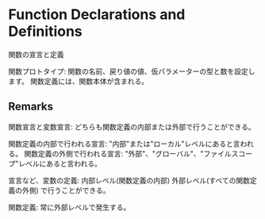 # Function Declarations and Definitions
関数の宣言と定義

関数プロトタイプ:
関数の名前、戻り値の値、仮パラメーターの型と数を設定します。
関数定義には、関数本体が含まれる。

## Remarks
関数宣言と変数宣言:
どちらも関数定義の内部または外部で行うことができる。

関数定義の内部で行われる宣言:
"内部"または"ローカル"レベルにあると言われる。
関数定義の外側で行われる宣言:
"外部"、"グローバル"、"ファイルスコープ"レベルにあると言われる。

宣言など、変数の定義:
内部レベル(関数定義の内部)
外部レベル(すべての関数定義の外側)
で行うことができる。

関数定義:
常に外部レベルで発生する。
